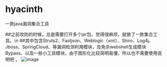 # hyacinth
一款java漏洞集合工具

##之前攻防的时候，总是需要打开多个jar包，觉得很麻烦，就做了一款集合工具。\n
##其中包含Struts2、Fastjson、Weblogic（xml）、Shiro、Log4j、Jboss、SpringCloud、等漏洞检测利用模块，及免杀webshell生成模块 Bypass、以及一些小工具模块，由于图形化比较简明易懂，所以也不需要使用说明吧 。
![image](https://github.com/pureqh/hyacinth/assets/45117428/3d5d4cb7-58a2-4c47-871a-a6c7a73a3922)
